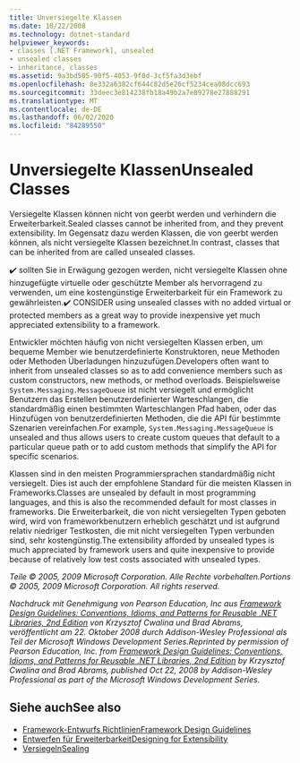 ```yaml
---
title: Unversiegelte Klassen
ms.date: 10/22/2008
ms.technology: dotnet-standard
helpviewer_keywords:
- classes [.NET Framework], unsealed
- unsealed classes
- inheritance, classes
ms.assetid: 9a3bd505-90f5-4053-9f0d-3cf5fa3d3ebf
ms.openlocfilehash: 8e332a6382cf644c82d5e26cf5234cea08dcc693
ms.sourcegitcommit: 33deec3e814238fb18a49b2a7e89278e27888291
ms.translationtype: MT
ms.contentlocale: de-DE
ms.lasthandoff: 06/02/2020
ms.locfileid: "84289550"
---
```

# <a name="unsealed-classes"></a><span data-ttu-id="f3403-102">Unversiegelte Klassen</span><span class="sxs-lookup"><span data-stu-id="f3403-102">Unsealed Classes</span></span>
<span data-ttu-id="f3403-103">Versiegelte Klassen können nicht von geerbt werden und verhindern die Erweiterbarkeit.</span><span class="sxs-lookup"><span data-stu-id="f3403-103">Sealed classes cannot be inherited from, and they prevent extensibility.</span></span> <span data-ttu-id="f3403-104">Im Gegensatz dazu werden Klassen, die von geerbt werden können, als nicht versiegelte Klassen bezeichnet.</span><span class="sxs-lookup"><span data-stu-id="f3403-104">In contrast, classes that can be inherited from are called unsealed classes.</span></span>

 <span data-ttu-id="f3403-105">✔️ sollten Sie in Erwägung gezogen werden, nicht versiegelte Klassen ohne hinzugefügte virtuelle oder geschützte Member als hervorragend zu verwenden, um eine kostengünstige Erweiterbarkeit für ein Framework zu gewährleisten.</span><span class="sxs-lookup"><span data-stu-id="f3403-105">✔️ CONSIDER using unsealed classes with no added virtual or protected members as a great way to provide inexpensive yet much appreciated extensibility to a framework.</span></span>

 <span data-ttu-id="f3403-106">Entwickler möchten häufig von nicht versiegelten Klassen erben, um bequeme Member wie benutzerdefinierte Konstruktoren, neue Methoden oder Methoden Überladungen hinzuzufügen.</span><span class="sxs-lookup"><span data-stu-id="f3403-106">Developers often want to inherit from unsealed classes so as to add convenience members such as custom constructors, new methods, or method overloads.</span></span> <span data-ttu-id="f3403-107">Beispielsweise `System.Messaging.MessageQueue` ist nicht versiegelt und ermöglicht Benutzern das Erstellen benutzerdefinierter Warteschlangen, die standardmäßig einen bestimmten Warteschlangen Pfad haben, oder das Hinzufügen von benutzerdefinierten Methoden, die die API für bestimmte Szenarien vereinfachen.</span><span class="sxs-lookup"><span data-stu-id="f3403-107">For example,  `System.Messaging.MessageQueue` is unsealed and thus allows users to create custom queues that default to a particular queue path or to add custom methods that simplify the API for specific scenarios.</span></span>

 <span data-ttu-id="f3403-108">Klassen sind in den meisten Programmiersprachen standardmäßig nicht versiegelt. Dies ist auch der empfohlene Standard für die meisten Klassen in Frameworks.</span><span class="sxs-lookup"><span data-stu-id="f3403-108">Classes are unsealed by default in most programming languages, and this is also the recommended default for most classes in frameworks.</span></span> <span data-ttu-id="f3403-109">Die Erweiterbarkeit, die von nicht versiegelten Typen geboten wird, wird von frameworkbenutzern erheblich geschätzt und ist aufgrund relativ niedriger Testkosten, die mit nicht versiegelten Typen verbunden sind, sehr kostengünstig.</span><span class="sxs-lookup"><span data-stu-id="f3403-109">The extensibility afforded by unsealed types is much appreciated by framework users and quite inexpensive to provide because of relatively low test costs associated with unsealed types.</span></span>

 <span data-ttu-id="f3403-110">*Teile © 2005, 2009 Microsoft Corporation. Alle Rechte vorbehalten.*</span><span class="sxs-lookup"><span data-stu-id="f3403-110">*Portions © 2005, 2009 Microsoft Corporation. All rights reserved.*</span></span>

 <span data-ttu-id="f3403-111">*Nachdruck mit Genehmigung von Pearson Education, Inc aus [Framework Design Guidelines: Conventions, Idioms, and Patterns for Reusable .NET Libraries, 2nd Edition](https://www.informit.com/store/framework-design-guidelines-conventions-idioms-and-9780321545619) von Krzysztof Cwalina und Brad Abrams, veröffentlicht am 22. Oktober 2008 durch Addison-Wesley Professional als Teil der Microsoft Windows Development Series.*</span><span class="sxs-lookup"><span data-stu-id="f3403-111">*Reprinted by permission of Pearson Education, Inc. from [Framework Design Guidelines: Conventions, Idioms, and Patterns for Reusable .NET Libraries, 2nd Edition](https://www.informit.com/store/framework-design-guidelines-conventions-idioms-and-9780321545619) by Krzysztof Cwalina and Brad Abrams, published Oct 22, 2008 by Addison-Wesley Professional as part of the Microsoft Windows Development Series.*</span></span>

## <a name="see-also"></a><span data-ttu-id="f3403-112">Siehe auch</span><span class="sxs-lookup"><span data-stu-id="f3403-112">See also</span></span>

- [<span data-ttu-id="f3403-113">Framework-Entwurfs Richtlinien</span><span class="sxs-lookup"><span data-stu-id="f3403-113">Framework Design Guidelines</span></span>](index.md)
- [<span data-ttu-id="f3403-114">Entwerfen für Erweiterbarkeit</span><span class="sxs-lookup"><span data-stu-id="f3403-114">Designing for Extensibility</span></span>](designing-for-extensibility.md)
- [<span data-ttu-id="f3403-115">Versiegeln</span><span class="sxs-lookup"><span data-stu-id="f3403-115">Sealing</span></span>](sealing.md)
